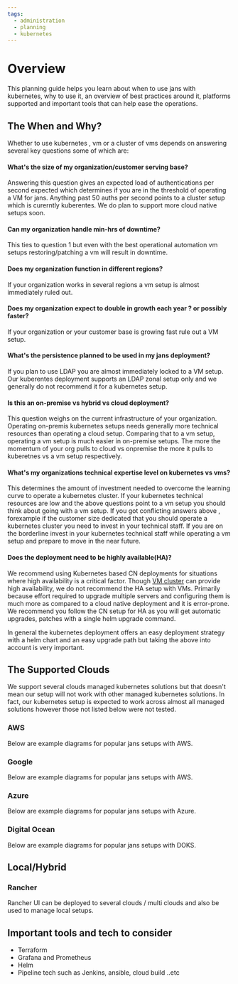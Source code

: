 ```yaml
---
tags:
  - administration
  - planning
  - kubernetes
---
```


# Overview

This planning guide helps you learn about when to use jans with kubernetes, why to use it, an overview of best practices around it, platforms supported and important tools that can help ease the operations.

## The When and Why?

Whether to use kubernetes , vm or a cluster of vms depends on answering several key questions some of which are:

#### What's the size of my organization/customer serving base?
Answering this question gives an expected load of authentications per second expected which determines if you are in the threshold of operating a VM for jans. Anything past 50 auths per second points to a cluster setup which is curerntly kuberentes. We do plan to support more cloud native setups soon.

#### Can my organization handle  min-hrs of downtime?
This ties to question 1 but even with the best operational automation vm setups restoring/patching a vm will result in downtime.

#### Does my organization function in different regions?
If your organization works in several regions a vm setup is almost immediately ruled out.

#### Does my organization expect to double in growth each year ? or possibly faster?
If your organization or your customer base is growing fast rule out a VM setup.

#### What's the persistence planned to be used in my jans deployment?
If you plan to use LDAP you are almost immediately locked to a VM setup. Our kuberentes deployment supports an LDAP zonal setup only and we generally do not recommend it for a kubernetes setup.

#### Is this an on-premise vs hybrid vs cloud deployment?
This question weighs on the current infrastructure of your organization. Operating on-premis kubernetes setups needs generally more technical resources than operating a cloud setup. Comparing that to a vm setup, operating a vm setup is much easier in on-premise setups. The more the momentum of your org pulls to cloud vs onpremise the more it pulls to kuberetnes vs a vm setup respectively.

#### What's my organizations technical expertise level on kubernetes vs vms?
This determines the amount of investment needed to overcome the learning curve to operate a kubernetes cluster. If your kubernetes technical resources are low and the above questions point to a vm setup you should think about going with a vm setup. If you got conflicting answers above , forexample if the customer size dedicated that you should operate a kubernetes cluster you need to invest in your technical staff. If you are on the borderline invest in your kubernetes technical staff while operating a vm setup and prepare to move in the near future.

#### Does the deployment need to be highly available(HA)?
We recommend using Kubernetes based CN deployments for situations where high availability is a critical factor. Though
[VM cluster](./vm-cluster.md) can provide high availability, we do not recommend the HA setup with VMs. Primarily 
because effort required to upgrade multiple servers and configuring them is much more as compared to a cloud native 
deployment and it is error-prone. We recommend you follow the CN setup for HA as you will get automatic upgrades, 
patches with a single helm upgrade command.

In general the kubernetes deployment offers an easy deployment strategy with a helm chart and an easy upgrade path but taking the above into account is very important. 

## The Supported Clouds

We support several clouds managed kubernetes solutions but that doesn't mean our setup will not work with other managed kubernetes solutions. In fact, our kubernetes setup is expected to work across almost all managed solutions however those not listed below were not tested.
### AWS
Below are example diagrams for popular jans setups with AWS.
### Google
Below are example diagrams for popular jans setups with AWS.
### Azure
Below are example diagrams for popular jans setups with Azure.
### Digital Ocean
Below are example diagrams for popular jans setups with DOKS.

## Local/Hybrid
### Rancher
Rancher UI can be deployed to several clouds / multi clouds and also be used to manage local setups.

## Important tools and tech to consider
- Terraform
- Grafana and Prometheus
- Helm
- Pipeline tech such as Jenkins, ansible, cloud build ..etc